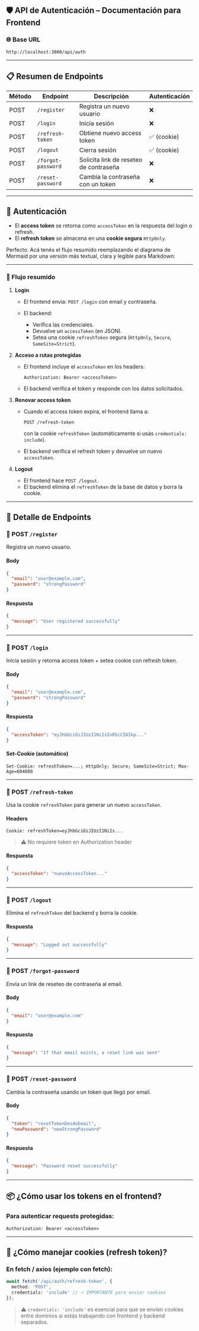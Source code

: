 ## 🛡️ **API de Autenticación – Documentación para Frontend**

### 🌐 Base URL

```
http://localhost:3000/api/auth
```
---

## 📋 **Resumen de Endpoints**

| Método | Endpoint           | Descripción                            | Autenticación |
| ------ | ------------------ | -------------------------------------- | ------------- |
| POST   | `/register`        | Registra un nuevo usuario              | ❌             |
| POST   | `/login`           | Inicia sesión                          | ❌             |
| POST   | `/refresh-token`   | Obtiene nuevo access token             | ✅ (cookie)    |
| POST   | `/logout`          | Cierra sesión                          | ✅ (cookie)    |
| POST   | `/forgot-password` | Solicita link de reseteo de contraseña | ❌             |
| POST   | `/reset-password`  | Cambia la contraseña con un token      | ❌             |

---

## 🔐 Autenticación

* El **access token** se retorna como `accessToken` en la respuesta del login o refresh.
* El **refresh token** se almacena en una **cookie segura** `HttpOnly`.

Perfecto. Acá tenés el flujo resumido reemplazando el diagrama de Mermaid por una versión más textual, clara y legible para Markdown:

---

### 🔄 Flujo resumido

1. **Login**

   * El frontend envía: `POST /login` con email y contraseña.
   * El backend:

     * Verifica las credenciales.
     * Devuelve un `accessToken` (en JSON).
     * Setea una cookie `refreshToken` segura (`HttpOnly`, `Secure`, `SameSite=Strict`).

2. **Acceso a rutas protegidas**

   * El frontend incluye el `accessToken` en los headers:

     ```
     Authorization: Bearer <accessToken>
     ```
   * El backend verifica el token y responde con los datos solicitados.

3. **Renovar access token**

   * Cuando el access token expira, el frontend llama a:

     ```
     POST /refresh-token
     ```

     con la cookie `refreshToken` (automáticamente si usás `credentials: include`).
   * El backend verifica el refresh token y devuelve un nuevo `accessToken`.

4. **Logout**

   * El frontend hace `POST /logout`.
   * El backend elimina el `refreshToken` de la base de datos y borra la cookie.

---

## 📌 Detalle de Endpoints

### 📝 POST `/register`

Registra un nuevo usuario.

#### Body

```json
{
  "email": "user@example.com",
  "password": "strongPassword"
}
```

#### Respuesta

```json
{
  "message": "User registered successfully"
}
```

---

### 🔐 POST `/login`

Inicia sesión y retorna access token + setea cookie con refresh token.

#### Body

```json
{
  "email": "user@example.com",
  "password": "strongPassword"
}
```

#### Respuesta

```json
{
  "accessToken": "eyJhbGciOiJIUzI1NiIsInR5cCI6Ikp..."
}
```

#### Set-Cookie (automático)

```http
Set-Cookie: refreshToken=...; HttpOnly; Secure; SameSite=Strict; Max-Age=604800
```

---

### 🔄 POST `/refresh-token`

Usa la cookie `refreshToken` para generar un nuevo `accessToken`.

#### Headers

```http
Cookie: refreshToken=eyJhbGciOiJIUzI1NiIs...
```

> ⚠️ No requiere token en Authorization header

#### Respuesta

```json
{
  "accessToken": "nuevoAccessToken..."
}
```

---

### 🚪 POST `/logout`

Elimina el `refreshToken` del backend y borra la cookie.

#### Respuesta

```json
{
  "message": "Logged out successfully"
}
```

---

### 📩 POST `/forgot-password`

Envía un link de reseteo de contraseña al email.

#### Body

```json
{
  "email": "user@example.com"
}
```

#### Respuesta

```json
{
  "message": "If that email exists, a reset link was sent"
}
```

---

### 🔑 POST `/reset-password`

Cambia la contraseña usando un token que llegó por email.

#### Body

```json
{
  "token": "resetTokenDesdeEmail",
  "newPassword": "newStrongPassword"
}
```

#### Respuesta

```json
{
  "message": "Password reset successfully"
}
```

---

## 📦 ¿Cómo usar los tokens en el frontend?

### Para autenticar requests protegidas:

```http
Authorization: Bearer <accessToken>
```

---

## 🍪 ¿Cómo manejar cookies (refresh token)?

### En fetch / axios (ejemplo con fetch):

```ts
await fetch('/api/auth/refresh-token', {
  method: 'POST',
  credentials: 'include' // 🔥 IMPORTANTE para enviar cookies
});
```

> ⚠️ `credentials: 'include'` es esencial para que se envíen cookies entre dominios si estás trabajando con frontend y backend separados.
